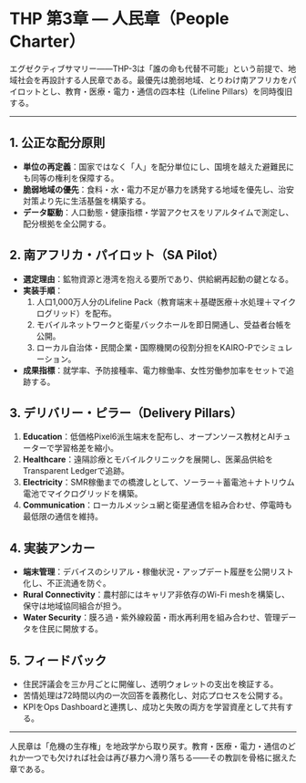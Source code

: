 # THP 第3章 ― 人民章（People Charter）

エグゼクティブサマリー――THP-3は「誰の命も代替不可能」という前提で、地域社会を再設計する人民章である。最優先は脆弱地域、とりわけ南アフリカをパイロットとし、教育・医療・電力・通信の四本柱（Lifeline Pillars）を同時復旧する。

---

## 1. 公正な配分原則
- **単位の再定義**：国家ではなく「人」を配分単位にし、国境を越えた避難民にも同等の権利を保障する。
- **脆弱地域の優先**：食料・水・電力不足が暴力を誘発する地域を優先し、治安対策より先に生活基盤を構築する。
- **データ駆動**：人口動態・健康指標・学習アクセスをリアルタイムで測定し、配分根拠を全公開する。

## 2. 南アフリカ・パイロット（SA Pilot）
- **選定理由**：鉱物資源と港湾を抱える要所であり、供給網再起動の鍵となる。
- **実装手順**：
  1. 人口1,000万人分のLifeline Pack（教育端末＋基礎医療＋水処理＋マイクログリッド）を配布。
  2. モバイルネットワークと衛星バックホールを即日開通し、受益者台帳を公開。
  3. ローカル自治体・民間企業・国際機関の役割分担をKAIRO-Pでシミュレーション。
- **成果指標**：就学率、予防接種率、電力稼働率、女性労働参加率をセットで追跡する。

## 3. デリバリー・ピラー（Delivery Pillars）
1. **Education**：低価格Pixel6派生端末を配布し、オープンソース教材とAIチューターで学習格差を縮小。
2. **Healthcare**：遠隔診療とモバイルクリニックを展開し、医薬品供給をTransparent Ledgerで追跡。
3. **Electricity**：SMR稼働までの橋渡しとして、ソーラー＋蓄電池＋ナトリウム電池でマイクログリッドを構築。
4. **Communication**：ローカルメッシュ網と衛星通信を組み合わせ、停電時も最低限の通信を維持。

## 4. 実装アンカー
- **端末管理**：デバイスのシリアル・稼働状況・アップデート履歴を公開リスト化し、不正流通を防ぐ。
- **Rural Connectivity**：農村部にはキャリア非依存のWi-Fi meshを構築し、保守は地域協同組合が担う。
- **Water Security**：膜ろ過・紫外線殺菌・雨水再利用を組み合わせ、管理データを住民に開放する。

## 5. フィードバック
- 住民評議会を三か月ごとに開催し、透明ウォレットの支出を検証する。
- 苦情処理は72時間以内の一次回答を義務化し、対応プロセスを公開する。
- KPIをOps Dashboardと連携し、成功と失敗の両方を学習資産として共有する。

---

人民章は「危機の生存権」を地政学から取り戻す。教育・医療・電力・通信のどれか一つでも欠ければ社会は再び暴力へ滑り落ちる――その教訓を骨格に据えた章である。
